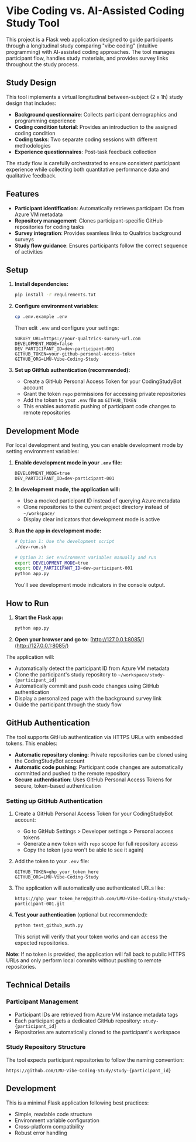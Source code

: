 # Vibe Coding vs. AI-Assisted Coding Study Tool

This project is a Flask web application designed to guide participants through a longitudinal study comparing "vibe coding" (intuitive programming) with AI-assisted coding approaches. The tool manages participant flow, handles study materials, and provides survey links throughout the study process.

## Study Design

This tool implements a virtual longitudinal between-subject (2 x 1h) study design that includes:

- **Background questionnaire**: Collects participant demographics and programming experience
- **Coding condition tutorial**: Provides an introduction to the assigned coding condition
- **Coding tasks**: Two separate coding sessions with different methodologies
- **Experience questionnaires**: Post-task feedback collection

The study flow is carefully orchestrated to ensure consistent participant experience while collecting both quantitative performance data and qualitative feedback.

## Features

- **Participant identification**: Automatically retrieves participant IDs from Azure VM metadata
- **Repository management**: Clones participant-specific GitHub repositories for coding tasks
- **Survey integration**: Provides seamless links to Qualtrics background surveys
- **Study flow guidance**: Ensures participants follow the correct sequence of activities

## Setup

1. **Install dependencies:**
   ```sh
   pip install -r requirements.txt
   ```

2. **Configure environment variables:**
   ```sh
   cp .env.example .env
   ```
   Then edit `.env` and configure your settings:
   ```
   SURVEY_URL=https://your-qualtrics-survey-url.com
   DEVELOPMENT_MODE=false
   DEV_PARTICIPANT_ID=dev-participant-001
   GITHUB_TOKEN=your-github-personal-access-token
   GITHUB_ORG=LMU-Vibe-Coding-Study
   ```

3. **Set up GitHub authentication (recommended):**
   - Create a GitHub Personal Access Token for your CodingStudyBot account
   - Grant the token `repo` permissions for accessing private repositories
   - Add the token to your `.env` file as `GITHUB_TOKEN`
   - This enables automatic pushing of participant code changes to remote repositories

## Development Mode

For local development and testing, you can enable development mode by setting environment variables:

1. **Enable development mode in your `.env` file:**
   ```
   DEVELOPMENT_MODE=true
   DEV_PARTICIPANT_ID=dev-participant-001
   ```

2. **In development mode, the application will:**
   - Use a mocked participant ID instead of querying Azure metadata
   - Clone repositories to the current project directory instead of `~/workspace/`
   - Display clear indicators that development mode is active

3. **Run the app in development mode:**
   ```sh
   # Option 1: Use the development script
   ./dev-run.sh
   
   # Option 2: Set environment variables manually and run
   export DEVELOPMENT_MODE=true
   export DEV_PARTICIPANT_ID=dev-participant-001
   python app.py
   ```
   You'll see development mode indicators in the console output.

## How to Run

1. **Start the Flask app:**
   ```sh
   python app.py
   ```
2. **Open your browser and go to:**
   [http://127.0.0.1:8085/](http://127.0.0.1:8085/)

The application will:
- Automatically detect the participant ID from Azure VM metadata
- Clone the participant's study repository to `~/workspace/study-{participant_id}`
- Automatically commit and push code changes using GitHub authentication
- Display a personalized page with the background survey link
- Guide the participant through the study flow

## GitHub Authentication

The tool supports GitHub authentication via HTTPS URLs with embedded tokens. This enables:

- **Automatic repository cloning**: Private repositories can be cloned using the CodingStudyBot account
- **Automatic code pushing**: Participant code changes are automatically committed and pushed to the remote repository
- **Secure authentication**: Uses GitHub Personal Access Tokens for secure, token-based authentication

### Setting up GitHub Authentication

1. Create a GitHub Personal Access Token for your CodingStudyBot account:
   - Go to GitHub Settings > Developer settings > Personal access tokens
   - Generate a new token with `repo` scope for full repository access
   - Copy the token (you won't be able to see it again)

2. Add the token to your `.env` file:
   ```
   GITHUB_TOKEN=ghp_your_token_here
   GITHUB_ORG=LMU-Vibe-Coding-Study
   ```

3. The application will automatically use authenticated URLs like:
   ```
   https://ghp_your_token_here@github.com/LMU-Vibe-Coding-Study/study-participant-001.git
   ```

4. **Test your authentication** (optional but recommended):
   ```sh
   python test_github_auth.py
   ```
   This script will verify that your token works and can access the expected repositories.

**Note**: If no token is provided, the application will fall back to public HTTPS URLs and only perform local commits without pushing to remote repositories.

## Technical Details

### Participant Management
- Participant IDs are retrieved from Azure VM instance metadata tags
- Each participant gets a dedicated GitHub repository: `study-{participant_id}`
- Repositories are automatically cloned to the participant's workspace

### Study Repository Structure
The tool expects participant repositories to follow the naming convention:
```
https://github.com/LMU-Vibe-Coding-Study/study-{participant_id}
```

## Development

This is a minimal Flask application following best practices:
- Simple, readable code structure
- Environment variable configuration
- Cross-platform compatibility
- Robust error handling
